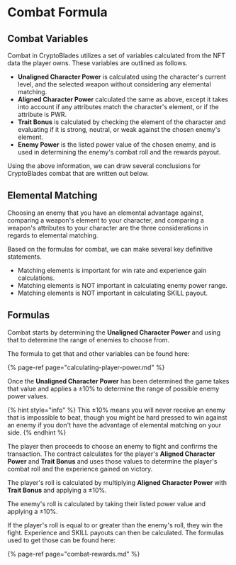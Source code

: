 # Combat Formula

## Combat Variables

Combat in CryptoBlades utilizes a set of variables calculated from the NFT data the player owns. These variables are outlined as follows.

* **Unaligned Character Power** is calculated using the character's current level, and the selected weapon without considering any elemental matching.
* **Aligned Character Power** calculated the same as above, except it takes into account if any attributes match the character's element, or if the attribute is PWR.
* **Trait Bonus** is calculated by checking the element of the character and evaluating if it is strong, neutral, or weak against the chosen enemy's element.
* **Enemy Power** is the listed power value of the chosen enemy, and is used in determining the enemy's combat roll and the rewards payout.

Using the above information, we can draw several conclusions for CryptoBlades combat that are written out below.

## Elemental Matching

Choosing an enemy that you have an elemental advantage against, comparing a weapon's element to your character, and comparing a weapon's attributes to your character are the three considerations in regards to elemental matching.

Based on the formulas for combat, we can make several key definitive statements.

* Matching elements is important for win rate and experience gain calculations.
* Matching elements is NOT important in calculating enemy power range.
* Matching elements is NOT important in calculating SKILL payout.

## Formulas

Combat starts by determining the **Unaligned Character Power** and using that to determine the range of enemies to choose from.

The formula to get that and other variables can be found here:

{% page-ref page="calculating-player-power.md" %}

Once the **Unaligned Character Power** has been determined the game takes that value and applies a ±10% to determine the range of possible enemy power values.

{% hint style="info" %}
This ±10% means you will never receive an enemy that is impossible to beat, though you might be hard pressed to win against an enemy if you don't have the advantage of elemental matching on your side.
{% endhint %}

The player then proceeds to choose an enemy to fight and confirms the transaction. The contract calculates for the player's **Aligned Character Power** and **Trait Bonus** and uses those values to determine the player's combat roll and the experience gained on victory.

The player's roll is calculated by multiplying **Aligned Character Power** with **Trait Bonus** and applying a ±10%.

The enemy's roll is calculated by taking their listed power value and applying a ±10%.

If the player's roll is equal to or greater than the enemy's roll, they win the fight. Experience and SKILL payouts can then be calculated. The formulas used to get those can be found here:

{% page-ref page="combat-rewards.md" %}

